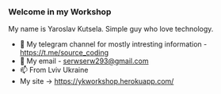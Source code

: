### Welcome in my Workshop



My name is Yaroslav Kutsela. Simple guy who love technology.

- 🔭 My telegram channel for mostly intresting information - https://t.me/source_coding
- 🌱 My email - serwserw293@gmail.com
- 📫 From Lviv Ukraine
- My site -> https://ykworkshop.herokuapp.com/

